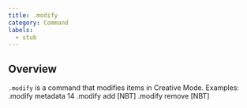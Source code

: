 ```yaml
---
title: .modify
category: Command
labels:
  - stub
---
```

## Overview
`.modify` is a command that modifies items in Creative Mode.
Examples:
.modify metadata 14
.modify add [NBT]
.modify remove [NBT]
